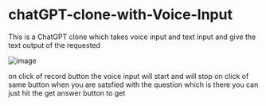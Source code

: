 # chatGPT-clone-with-Voice-Input

This is a ChatGPT clone which takes voice input and text input and give the text output of the requested

![image](https://user-images.githubusercontent.com/100348267/233787259-69702bdb-6abe-489c-b1a2-887628e38b3b.png)

on click of record button the voice input will start and will stop on click of same button when you are satsfied with the question which is there you can just hit the get answer button to get
